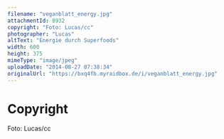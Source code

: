 ```yaml
---
filename: "veganblatt_energy.jpg"
attachmentId: 8932
copyright: "Foto: Lucas/cc"
photographer: "Lucas"
altText: "Energie durch Superfoods"
width: 600
height: 375
mimeType: "image/jpeg"
uploadDate: "2014-08-27 07:38:34"
originalUrl: "https://bxq4fb.myraidbox.de/i/veganblatt_energy.jpg"
---
```


# Copyright

Foto: Lucas/cc
